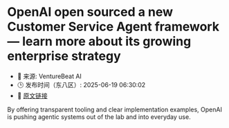 # OpenAI open sourced a new Customer Service Agent framework — learn more about its growing enterprise strategy
- 📅 来源: VentureBeat AI
- 🕒 发布时间（东八区）: 2025-06-19 06:30:02
- 🔗 [原文链接](https://venturebeat.com/programming-development/openai-open-sourced-a-new-customer-service-agent-framework-learn-more-about-its-growing-enterprise-strategy/)

By offering transparent tooling and clear implementation examples, OpenAI is pushing agentic systems out of the lab and into everyday use.